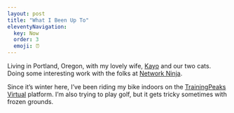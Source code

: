 ```yaml
---
layout: post
title: "What I Been Up To"
eleventyNavigation:
  key: Now
  order: 3
  emoji: ⏰
---
```

Living in Portland, Oregon, with my lovely wife, [Kayo](https://www.instagram.com/catfish13/) and our two cats. Doing some interesting work with the folks at [Network Ninja](https://networkninja.com/). 

Since it’s winter here, I’ve been riding my bike indoors on the [TrainingPeaks Virtual](https://www.trainingpeaks.com/virtual/) platform. I’m also trying to play golf, but it gets tricky sometimes with frozen grounds.